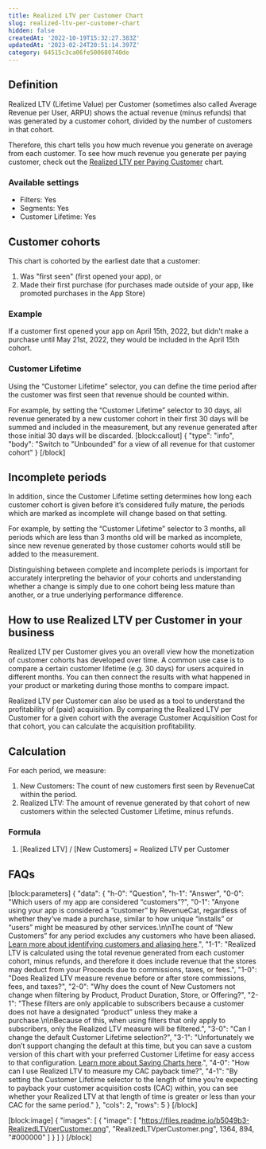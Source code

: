 ```yaml
---
title: Realized LTV per Customer Chart
slug: realized-ltv-per-customer-chart
hidden: false
createdAt: '2022-10-19T15:32:27.383Z'
updatedAt: '2023-02-24T20:51:14.397Z'
category: 64515c3ca06fe500680740de
---
```

## Definition
Realized LTV (Lifetime Value) per Customer (sometimes also called Average Revenue per User, ARPU) shows the actual revenue (minus refunds) that was generated by a customer cohort, divided by the number of customers in that cohort.

Therefore, this chart tells you how much revenue you generate on average from each customer. To see how much revenue you generate per paying customer, check out the [Realized LTV per Paying Customer](doc:realized-ltv-per-paying-customer-chart) chart.

### Available settings

* Filters: Yes
* Segments: Yes
* Customer Lifetime: Yes

## Customer cohorts
This chart is cohorted by the earliest date that a customer:

1. Was "first seen" (first opened your app), or
2. Made their first purchase (for purchases made outside of your app, like promoted purchases in the App Store)

### Example
If a customer first opened your app on April 15th, 2022, but didn't make a purchase until May 21st, 2022, they would be included in the April 15th cohort.

### Customer Lifetime
Using the “Customer Lifetime” selector, you can define the time period after the customer was first seen that revenue should be counted within.

For example, by setting the “Customer Lifetime” selector to 30 days, all revenue generated by a new customer cohort in their first 30 days will be summed and included in the measurement, but any revenue generated after those initial 30 days will be discarded.
[block:callout]
{
  "type": "info",
  "body": "Switch to \"Unbounded\" for a view of all revenue for that customer cohort"
}
[/block]

## Incomplete periods
In addition, since the Customer Lifetime setting determines how long each customer cohort is given before it’s considered fully mature, the periods which are marked as incomplete will change based on that setting.

For example, by setting the “Customer Lifetime” selector to 3 months, all periods which are less than 3 months old will be marked as incomplete, since new revenue generated by those customer cohorts would still be added to the measurement.

Distinguishing between complete and incomplete periods is important for accurately interpreting the behavior of your cohorts and understanding whether a change is simply due to one cohort being less mature than another, or a true underlying performance difference.

## How to use Realized LTV per Customer in your business
Realized LTV per Customer gives you an overall view how the monetization of customer cohorts has developed over time. A common use case is to compare a certain customer lifetime (e.g. 30 days) for users acquired in different months. You can then connect the results with what happened in your product or marketing during those months to compare impact.

Realized LTV per Customer can also be used as a tool to understand the profitability of (paid) acquisition. By comparing the Realized LTV per Customer for a given cohort with the average Customer Acquisition Cost for that cohort, you can calculate the acquisition profitability.

## Calculation
For each period, we measure:
1. New Customers: The count of new customers first seen by RevenueCat within the period.
2. Realized LTV: The amount of revenue generated by that cohort of new customers within the selected Customer Lifetime, minus refunds.

### Formula
1. [Realized LTV] / [New Customers] = Realized LTV per Customer

## FAQs
[block:parameters]
{
  "data": {
    "h-0": "Question",
    "h-1": "Answer",
    "0-0": "Which users of my app are considered “customers”?",
    "0-1": "Anyone using your app is considered a “customer” by RevenueCat, regardless of whether they’ve made a purchase, similar to how unique “installs” or “users” might be measured by other services.\n\nThe count of “New Customers” for any period excludes any customers who have been aliased. [Learn more about identifying customers and aliasing here](doc:user-ids).",
    "1-1": "Realized LTV is calculated using the total revenue generated from each customer cohort, minus refunds, and therefore it does include revenue that the stores may deduct from your Proceeds due to commissions, taxes, or fees.",
    "1-0": "Does Realized LTV measure revenue before or after store commissions, fees, and taxes?",
    "2-0": "Why does the count of New Customers not change when filtering by Product, Product Duration, Store, or Offering?",
    "2-1": "These filters are only applicable to subscribers because a customer does not have a designated “product” unless they make a purchase.\n\nBecause of this, when using filters that only apply to subscribers, only the Realized LTV measure will be filtered.",
    "3-0": "Can I change the default Customer Lifetime selection?",
    "3-1": "Unfortunately we don’t support changing the default at this time, but you can save a custom version of this chart with your preferred Customer Lifetime for easy access to that configuration. [Learn more about Saving Charts here](doc:charts).",
    "4-0": "How can I use Realized LTV to measure my CAC payback time?",
    "4-1": "By setting the Customer Lifetime selector to the length of time you’re expecting to payback your customer acquisition costs (CAC) within, you can see whether your Realized LTV at that length of time is greater or less than your CAC for the same period."
  },
  "cols": 2,
  "rows": 5
}
[/block]

[block:image]
{
  "images": [
    {
      "image": [
        "https://files.readme.io/b5049b3-RealizedLTVperCustomer.png",
        "RealizedLTVperCustomer.png",
        1364,
        894,
        "#000000"
      ]
    }
  ]
}
[/block]